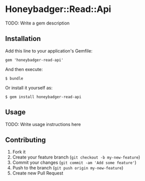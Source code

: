 # Honeybadger::Read::Api

TODO: Write a gem description

## Installation

Add this line to your application's Gemfile:

    gem 'honeybadger-read-api'

And then execute:

    $ bundle

Or install it yourself as:

    $ gem install honeybadger-read-api

## Usage

TODO: Write usage instructions here

## Contributing

1. Fork it
2. Create your feature branch (`git checkout -b my-new-feature`)
3. Commit your changes (`git commit -am 'Add some feature'`)
4. Push to the branch (`git push origin my-new-feature`)
5. Create new Pull Request
